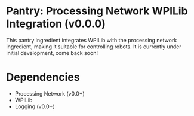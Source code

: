 # Pantry: Processing Network WPILib Integration (v0.0.0)
This pantry ingredient integrates WPILib with the processing network ingredient, making it suitable for controlling robots. It is currently under initial development, come back soon!

# Dependencies
- Processing Network (v0.0+)
- WPILib
- Logging (v0.0+)
